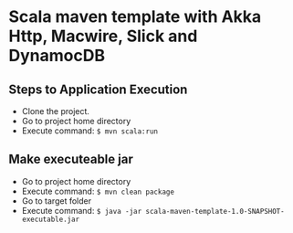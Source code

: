 # Scala maven template with Akka Http, Macwire, Slick and DynamocDB

## Steps to Application Execution

- Clone the project.
- Go to project home directory
- Execute command: `$ mvn scala:run`

## Make executeable jar

- Go to project home directory
- Execute command: `$ mvn clean package`
- Go to target folder
- Execute command: `$ java -jar scala-maven-template-1.0-SNAPSHOT-executable.jar`